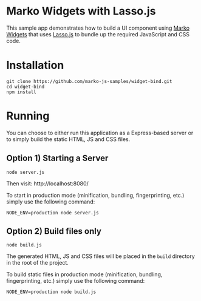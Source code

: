 Marko Widgets with Lasso.js
===========================

This sample app demonstrates how to build a UI component using [Marko Widgets](https://github.com/marko-js/marko-widgets) that uses [Lasso.js](https://github.com/lasso-js/lasso) to bundle up the required JavaScript and CSS code.

# Installation

```
git clone https://github.com/marko-js-samples/widget-bind.git
cd widget-bind
npm install
```

# Running

You can choose to either run this application as a Express-based server or to simply build the static HTML, JS and CSS files.

## Option 1) Starting a Server

```
node server.js
```

Then visit: http://localhost:8080/

To start in production mode (minification, bundling, fingerprinting, etc.) simply use the following command:

```
NODE_ENV=production node server.js
```

## Option 2) Build files only

```
node build.js
```

The generated HTML, JS and CSS files will be placed in the `build` directory in the root of the project.

To build static files in production mode (minification, bundling, fingerprinting, etc.) simply use the following command:

```
NODE_ENV=production node build.js
```